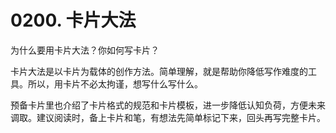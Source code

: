 # 0200. 卡片大法

为什么要用卡片大法？你如何写卡片？

卡片大法是以卡片为载体的创作方法。简单理解，就是帮助你降低写作难度的工具。所以，用卡片不必太拘谨，想写什么写什么。

预备卡片里也介绍了卡片格式的规范和卡片模板，进一步降低认知负荷，方便未来调取。建议阅读时，备上卡片和笔，有想法先简单标记下来，回头再写完整卡片。


